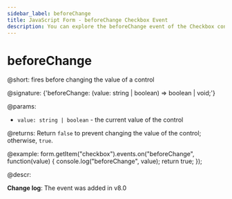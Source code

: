 ```yaml
---
sidebar_label: beforeChange
title: JavaScript Form - beforeChange Checkbox Event 
description: You can explore the beforeChange event of the Checkbox control of Form in the documentation of the DHTMLX JavaScript UI library. Browse developer guides and API reference, try out code examples and live demos, and download a free 30-day evaluation version of DHTMLX Suite.
---
```


# beforeChange

@short: fires before changing the value of a control

@signature: {'beforeChange: (value: string | boolean) => boolean | void;'}

@params:
- `value: string | boolean` - the current value of the control

@returns:
Return `false` to prevent changing the value of the control; otherwise, `true`.

@example:
form.getItem("checkbox").events.on("beforeChange", function(value) {
    console.log("beforeChange", value);
    return true;
});

@descr:

**Change log**: The event was added in v8.0
